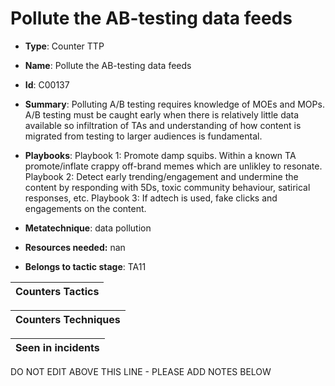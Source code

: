 # Pollute the AB-testing data feeds

* **Type**: Counter TTP

* **Name**: Pollute the AB-testing data feeds

* **Id**: C00137

* **Summary**: Polluting A/B testing requires knowledge of MOEs and MOPs. A/B testing must be caught early when there is relatively little data available so infiltration of TAs and understanding of how content is migrated from testing to larger audiences is fundamental.

* **Playbooks**: Playbook 1: Promote damp squibs.  Within a known TA promote/inflate crappy off-brand memes which are unlikley to resonate.
Playbook 2: Detect early trending/engagement and undermine the content by responding with 5Ds, toxic community behaviour, satirical responses, etc.
Playbook 3: If adtech is used, fake clicks and engagements on the content.

* **Metatechnique**: data pollution

* **Resources needed:** nan

* **Belongs to tactic stage**: TA11


| Counters Tactics |
| ---------------- |



| Counters Techniques |
| ------------------- |



| Seen in incidents |
| ----------------- |

DO NOT EDIT ABOVE THIS LINE - PLEASE ADD NOTES BELOW